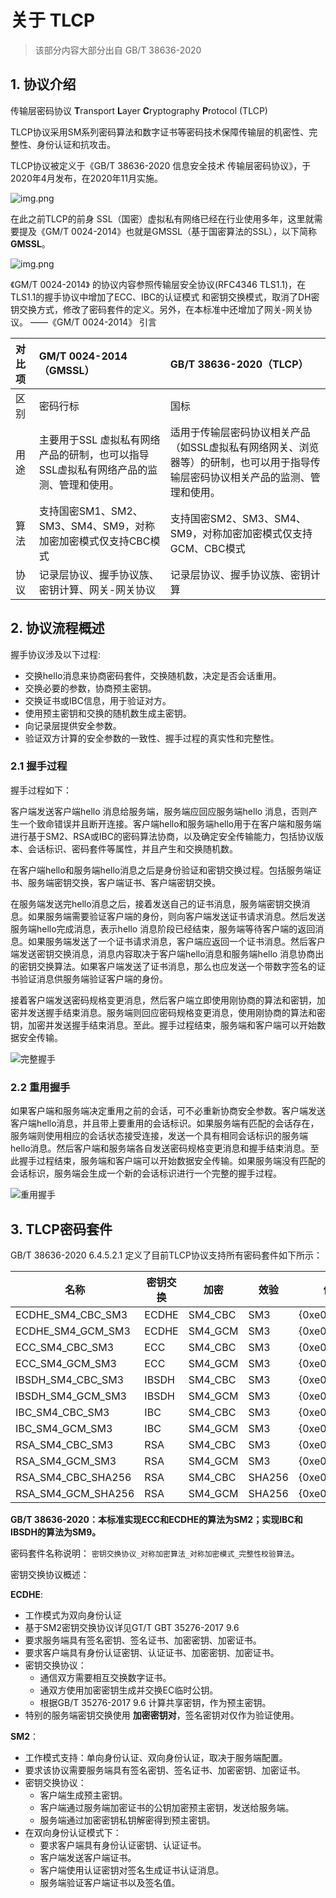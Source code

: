 # 关于 TLCP

> 该部分内容大部分出自 GB/T 38636-2020

## 1. 协议介绍

传输层密码协议 **T**ransport **L**ayer **C**ryptography **P**rotocol (TLCP) 

TLCP协议采用SM系列密码算法和数字证书等密码技术保障传输层的机密性、完整性、身份认证和抗攻击。

TLCP协议被定义于《GB/T 38636-2020 信息安全技术 传输层密码协议》，于2020年4月发布，在2020年11月实施。

![img.png](img/38636.png)

在此之前TLCP的前身 SSL（国密）虚拟私有网络已经在行业使用多年，这里就需要提及《GM/T 0024-2014》也就是GMSSL（基于国密算法的SSL），以下简称 **GMSSL**。

![img.png](img/0024.png)

《GM/T 0024-2014》 的协议内容参照传输层安全协议(RFC4346 TLS1.1)，在TLS1.1的握手协议中增加了ECC、IBC的认证模式
和密钥交换模式，取消了DH密钥交换方式，修改了密码套件的定义。另外，在本标准中还增加了网关-网关协议。 ——《GM/T 0024-2014》 引言


| 对比项 | GM/T 0024-2014（GMSSL） | GB/T 38636-2020（TLCP）|
| :-- | :-- | :-- |
| 区别 | 密码行标 | 国标 |
| 用途 | 主要用于SSL 虚拟私有网络产品的研制，也可以指导SSL虚拟私有网络产品的监测、管理和使用。 | 适用于传输层密码协议相关产品（如SSL虚拟私有网络网关、浏览器等）的研制，也可以用于指导传输层密码协议相关产品的监测、管理和使用。 |
| 算法 | 支持国密SM1、SM2、SM3、SM4、SM9，对称加密加密模式仅支持CBC模式 | 支持国密SM2、SM3、SM4、SM9，对称加密加密模式仅支持GCM、CBC模式 |
| 协议 | 记录层协议、握手协议族、密钥计算、网关-网关协议 | 记录层协议、握手协议族、密钥计算 |



## 2. 协议流程概述

握手协议涉及以下过程:

- 交换hello消息来协商密码套件，交换随机数，决定是否会话重用。
- 交换必要的参数，协商预主密钥。
- 交换证书或IBC信息，用于验证对方。
- 使用预主密钥和交换的随机数生成主密钥。
- 向记录层提供安全参数。
- 验证双方计算的安全参数的一致性、握手过程的真实性和完整性。

### 2.1 握手过程

握手过程如下：

客户端发送客户端hello 消息给服务端，服务端应回应服务端hello 消息，否则产生一个致命错误并且断开连接。客户端hello和服务端hello用于在客户端和服务端进行基于SM2、RSA或IBC的密码算法协商，以及确定安全传输能力，包括协议版本、会话标识、密码套件等属性，并且产生和交换随机数。

在客户端hello和服务端hello消息之后是身份验证和密钥交换过程。包括服务端证书、服务端密钥交换，客户端证书、客户端密钥交换。

在服务端发送完hello消息之后，接着发送自己的证书消息，服务端密钥交换消息。如果服务端需要验证客户端的身份，则向客户端发送证书请求消息。然后发送服务端hello完成消息，表示hello 消息阶段已经结束，服务端等待客户端的返回消息。如果服务端发送了一个证书请求消息，客户端应返回一个证书消息。然后客户端发送密钥交换消息，消息内容取决于客户端hello消息和服务端hello 消息协商出的密钥交换算法。如果客户端发送了证书消息，那么也应发送一个带数字签名的证书验证消息供服务端验证客户端的身份。

接着客户端发送密码规格变更消息，然后客户端立即使用刚协商的算法和密钥，加密并发送握手结束消息。服务端则回应密码规格变更消息，使用刚协商的算法和密钥，加密并发送握手结束消息。至此。握手过程结束，服务端和客户端可以开始数据安全传输。

![完整握手](img/完整握手.png)



### 2.2 重用握手

如果客户端和服务端决定重用之前的会话，可不必重新协商安全参数。客户端发送客户端hello消息，并且带上要重用的会话标识。如果服务端有匹配的会话存在，服务端则使用相应的会话状态接受连接，发送一个具有相同会话标识的服务端hello消息。然后客户端和服务端各自发送密码规格变更消息和握手结束消息。至此握手过程结束，服务端和客户端可以开始数据安全传输。如果服务端没有匹配的会话标识，服务端会生成一个新的会话标识进行一个完整的握手过程。

![重用握手](img/重用握手.png)

## 3. TLCP密码套件

GB/T 38636-2020 6.4.5.2.1 定义了目前TLCP协议支持所有密码套件如下所示：


| 名称                 | 密钥交换  | 加密     | 效验   | 值           |
|--------------------|-------| ------- | ------ |-------------|
| ECDHE_SM4_CBC_SM3  | ECDHE | SM4_CBC | SM3    | {0xe0,0x11} |
| ECDHE_SM4_GCM_SM3  | ECDHE | SM4_GCM | SM3    | {0xe0,0x51} |
| ECC_SM4_CBC_SM3    | ECC   | SM4_CBC | SM3    | {0xe0,0x13} |
| ECC_SM4_GCM_SM3    | ECC   | SM4_GCM | SM3    | {0xe0,0x53} |
| IBSDH_SM4_CBC_SM3  | IBSDH | SM4_CBC | SM3    | {0xe0,0x15} |
| IBSDH_SM4_GCM_SM3  | IBSDH | SM4_GCM | SM3    | {0xe0,0x55} |
| IBC_SM4_CBC_SM3    | IBC   | SM4_CBC | SM3    | {0xe0,0x17} |
| IBC_SM4_GCM_SM3    | IBC   | SM4_GCM | SM3    | {0xe0,0x57} |
| RSA_SM4_CBC_SM3    | RSA   | SM4_CBC | SM3    | {0xe0,0x19} |
| RSA_SM4_GCM_SM3    | RSA   | SM4_GCM | SM3    | {0xe0,0x59} |
| RSA_SM4_CBC_SHA256 | RSA   | SM4_CBC | SHA256 | {0xe0,0x1c} |
| RSA_SM4_GCM_SHA256 | RSA   | SM4_GCM | SHA256 | {0xe0,0x5a} |

**GB/T 38636-2020：本标准实现ECC和ECDHE的算法为SM2；实现IBC和IBSDH的算法为SM9。**


密码套件名称说明： `密钥交换协议_对称加密算法_对称加密模式_完整性校验算法`。

密钥交换协议概述：

**ECDHE**: 

- 工作模式为双向身份认证
- 基于SM2密钥交换协议详见GT/T GBT 35276-2017 9.6
- 要求服务端具有签名密钥、签名证书、加密密钥、加密证书。
- 要求客户端具有身份认证密钥、认证证书、加密密钥、加密证书。
- 密钥交换协议：
  - 通信双方需要相互交换数字证书。
  - 通双方使用加密密钥生成并交换EC临时公钥。
  - 根据GB/T 35276-2017 9.6 计算共享密钥，作为预主密钥。
- 特别的服务端密钥交换使用 **加密密钥对**，签名密钥对仅作为验证使用。

**SM2**：

- 工作模式支持：单向身份认证、双向身份认证，取决于服务端配置。
- 要求该协议需要服务端具有签名密钥、签名证书、加密密钥、加密证书。
- 密钥交换协议：
  - 客户端生成预主密钥。
  - 客户端通过服务端加密证书的公钥加密预主密钥，发送给服务端。
  - 服务端通过加密密钥私钥解密得到预主密钥。
- 在双向身份认证模式下：
  - 要求客户端具有身份认证密钥、认证证书。
  - 客户端发送客户端证书。
  - 客户端使用认证密钥对签名生成证书认证消息。
  - 服务端验证客户端证书以及签名值。

